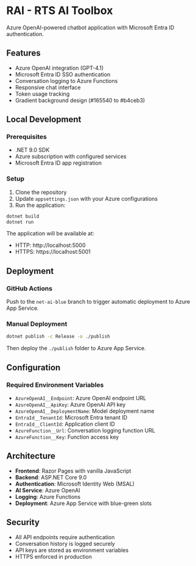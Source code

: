 # RAI - RTS AI Toolbox

Azure OpenAI-powered chatbot application with Microsoft Entra ID authentication.

## Features

- Azure OpenAI integration (GPT-4.1)
- Microsoft Entra ID SSO authentication
- Conversation logging to Azure Functions
- Responsive chat interface
- Token usage tracking
- Gradient background design (#165540 to #b4ceb3)

## Local Development

### Prerequisites

- .NET 9.0 SDK
- Azure subscription with configured services
- Microsoft Entra ID app registration

### Setup

1. Clone the repository
2. Update `appsettings.json` with your Azure configurations
3. Run the application:

```bash
dotnet build
dotnet run
```

The application will be available at:
- HTTP: http://localhost:5000
- HTTPS: https://localhost:5001

## Deployment

### GitHub Actions

Push to the `net-ai-blue` branch to trigger automatic deployment to Azure App Service.

### Manual Deployment

```bash
dotnet publish -c Release -o ./publish
```

Then deploy the `./publish` folder to Azure App Service.

## Configuration

### Required Environment Variables

- `AzureOpenAI__Endpoint`: Azure OpenAI endpoint URL
- `AzureOpenAI__ApiKey`: Azure OpenAI API key
- `AzureOpenAI__DeploymentName`: Model deployment name
- `EntraId__TenantId`: Microsoft Entra tenant ID
- `EntraId__ClientId`: Application client ID
- `AzureFunction__Url`: Conversation logging function URL
- `AzureFunction__Key`: Function access key

## Architecture

- **Frontend**: Razor Pages with vanilla JavaScript
- **Backend**: ASP.NET Core 9.0
- **Authentication**: Microsoft Identity Web (MSAL)
- **AI Service**: Azure OpenAI
- **Logging**: Azure Functions
- **Deployment**: Azure App Service with blue-green slots

## Security

- All API endpoints require authentication
- Conversation history is logged securely
- API keys are stored as environment variables
- HTTPS enforced in production